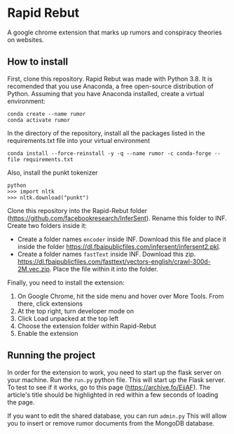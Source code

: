 # Rapid Rebut
A google chrome extension that marks up rumors and conspiracy theories on websites.

## How to install
First, clone this repository.
  Rapid Rebut was made with Python 3.8.  It is recomended that you use Anaconda, a free open-source distribution of Python. 
Assuming that you have Anaconda installed, create a virtual environment:

```
conda create --name rumor
conda activate rumor
```

In the directory of the repository, install all the packages listed in the requirements.txt file into your virtual environment

```
conda install --force-reinstall -y -q --name rumor -c conda-forge --file requirements.txt
```

Also, install the punkt tokenizer
```
python
>>> import nltk
>>> nltk.download("punkt")
```

Clone this repository into the Rapid-Rebut folder (https://github.com/facebookresearch/InferSent).  Rename this folder to INF.  Create two folders inside it:
* Create a folder names `encoder` inside INF.  Download this file and place it inside the folder https://dl.fbaipublicfiles.com/infersent/infersent2.pkl.
* Create a folder names `fastText` inside INF.  Download this zip. https://dl.fbaipublicfiles.com/fasttext/vectors-english/crawl-300d-2M.vec.zip.  Place the file within it into the folder.

Finally, you need to install the extension:
1. On Google Chrome, hit the side menu and hover over More Tools. From there, click extensions
2. At the top right, turn developer mode on
3. Click Load unpacked at the top left
4. Choose the extension folder within Rapid-Rebut
5. Enable the extension

## Running the project
In order for the extension to work, you need to start up the flask server on your machine.  Run the `run.py` python file.  This will start up the Flask server.
To test to see if it works, go to this page (https://archive.fo/EjiAF).  The article's title should be highlighted in red within a few seconds of loading the page.

If you want to edit the shared database, you can run `admin.py`  This will allow you to insert or remove rumor documents from the MongoDB database.


